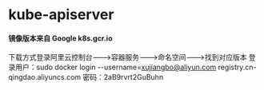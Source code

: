 # kube-apiserver
#### 镜像版本来自 Google k8s.gcr.io 
下载方式登录阿里云控制台--->容器服务--->命名空间--->找到对应版本
登录用户：sudo docker login --username=xujiangbo@aliyun.com registry.cn-qingdao.aliyuncs.com
密码：2aB9rvrt2GuBuhn
